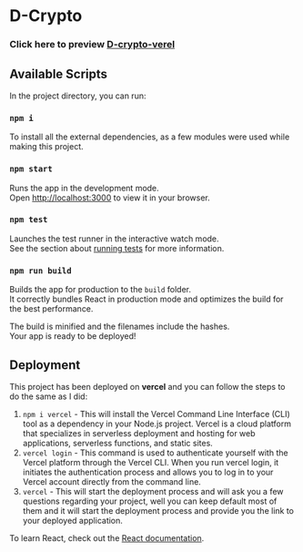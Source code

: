 # D-Crypto

### Click here to preview [D-crypto-verel](https://dcrypto-suryanshhh28.vercel.app)

## Available Scripts

In the project directory, you can run:

### `npm i`

To install all the external dependencies, as a few modules were used while making this project.

### `npm start`

Runs the app in the development mode.\
Open [http://localhost:3000](http://localhost:3000) to view it in your browser.

### `npm test`

Launches the test runner in the interactive watch mode.\
See the section about [running tests](https://facebook.github.io/create-react-app/docs/running-tests) for more information.

### `npm run build`

Builds the app for production to the `build` folder.\
It correctly bundles React in production mode and optimizes the build for the best performance.

The build is minified and the filenames include the hashes.\
Your app is ready to be deployed!

## Deployment

This project has been deployed on **vercel** and you can follow the steps to do the same as I did:

1. `npm i vercel` - This will install the Vercel Command Line Interface (CLI) tool as a dependency in your Node.js project. Vercel is a cloud platform that specializes in serverless deployment and hosting for web applications, serverless functions, and static sites.
2. `vercel login` - This command is used to authenticate yourself with the Vercel platform through the Vercel CLI. When you run vercel login, it initiates the authentication process and allows you to log in to your Vercel account directly from the command line.
3. `vercel` - This will start the deployment process and will ask you a few questions regarding your project, well you can keep default most of them and it will start the deployment process and provide you the link to your deployed application.

To learn React, check out the [React documentation](https://reactjs.org/).
